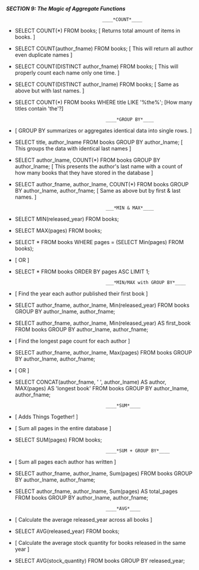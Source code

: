 ***SECTION 9: The Magic of Aggregate Functions***

                                        ____*COUNT*____
- SELECT COUNT(*) FROM books; [ Returns total amount of items in books. ]
- SELECT COUNT(author_fname) FROM books; [ This will return all author even duplicate names ]
- SELECT COUNT(DISTINCT author_fname) FROM books; [ This will properly count each name only one time. ]
- SELECT COUNT(DISTINCT author_lname) FROM books; [ Same as above but with last names. ]
- SELECT COUNT(*) FROM books WHERE title LIKE '%the%'; [How many titles contain 'the'?]

                                        ____*GROUP BY*____
- [ GROUP BY summarizes or aggregates identical data into single rows. ]
- SELECT title, author_lname FROM books GROUP BY author_lname; [ This groups the data with identical last names ]
- SELECT author_lname, COUNT(*) FROM books GROUP BY author_lname; [ This presents the author's last name with a count of how many books that they have stored in the database ]
- SELECT author_fname, author_lname, COUNT(*) FROM books GROUP BY author_lname, author_fname; [ Same as above but by first & last names. ]

                                        ___*MIN & MAX*____
- SELECT MIN(released_year) FROM books;

- SELECT MAX(pages) FROM books;

- SELECT * FROM books WHERE pages = (SELECT Min(pages) FROM books); 
- [ OR ]
- SELECT * FROM books ORDER BY pages ASC LIMIT 1;

                                        ___*MIN/MAX with GROUP BY*____
- [ Find the year each author published their first book ]
- SELECT author_fname, author_lname, Min(released_year) FROM books GROUP BY author_lname, author_fname; 
- SELECT author_fname, author_lname, Min(released_year) AS first_book FROM books GROUP BY author_lname, author_fname;

- [ Find the longest page count for each author ]
- SELECT author_fname, author_lname, Max(pages) FROM books GROUP BY author_lname, author_fname;
- [ OR ]
- SELECT CONCAT(author_fname, ' ', author_lname) AS author, MAX(pages) AS 'longest book' FROM books GROUP BY author_lname, author_fname;
  
                                        ____*SUM*____
- [ Adds Things Together! ]
- [ Sum all pages in the entire database ]
- SELECT SUM(pages) FROM books;
  
                                        ____*SUM + GROUP BY*____
- [ Sum all pages each author has written ]
- SELECT author_fname, author_lname, Sum(pages) FROM books GROUP BY author_lname, author_fname;
- SELECT author_fname, author_lname, Sum(pages) AS total_pages FROM books GROUP BY author_lname, author_fname;
  
                                        ____*AVG*____
- [ Calculate the average released_year across all books ]
- SELECT AVG(released_year) FROM books;
- [ Calculate the average stock quantity for books released in the same year ]
- SELECT AVG(stock_quantity) FROM books GROUP BY released_year;